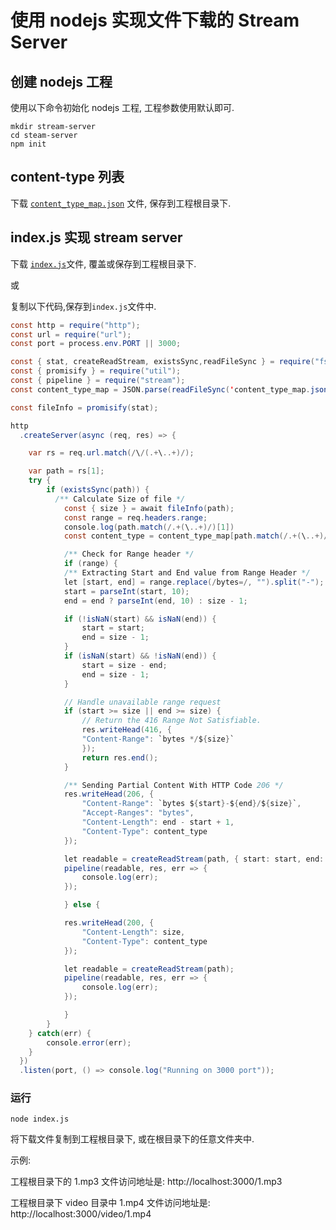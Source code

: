 # 使用 nodejs 实现文件下载的 Stream Server

## 创建 nodejs 工程

使用以下命令初始化 nodejs 工程, 工程参数使用默认即可.

```shell
mkdir stream-server
cd steam-server
npm init
```

## content-type 列表

下载 [`content_type_map.json`](../assets/code/stream-server/content_type_map.json) 文件, 保存到工程根目录下.

## index.js 实现 stream server

下载 [`index.js`](../assets/code/stream-server/index.js)文件, 覆盖或保存到工程根目录下.

或

复制以下代码,保存到`index.js`文件中.

```java
const http = require("http");
const url = require("url");
const port = process.env.PORT || 3000;

const { stat, createReadStream, existsSync,readFileSync } = require("fs");
const { promisify } = require("util");
const { pipeline } = require("stream");
const content_type_map = JSON.parse(readFileSync('content_type_map.json', 'utf-8'));

const fileInfo = promisify(stat);

http
  .createServer(async (req, res) => {

    var rs = req.url.match(/\/(.+\..+)/);

    var path = rs[1];
    try {
        if (existsSync(path)) {
          /** Calculate Size of file */
            const { size } = await fileInfo(path);
            const range = req.headers.range;
            console.log(path.match(/.+(\..+)/)[1])
            const content_type = content_type_map[path.match(/.+(\..+)/)[1]];

            /** Check for Range header */
            if (range) {
            /** Extracting Start and End value from Range Header */
            let [start, end] = range.replace(/bytes=/, "").split("-");
            start = parseInt(start, 10);
            end = end ? parseInt(end, 10) : size - 1;

            if (!isNaN(start) && isNaN(end)) {
                start = start;
                end = size - 1;
            }
            if (isNaN(start) && !isNaN(end)) {
                start = size - end;
                end = size - 1;
            }

            // Handle unavailable range request
            if (start >= size || end >= size) {
                // Return the 416 Range Not Satisfiable.
                res.writeHead(416, {
                "Content-Range": `bytes */${size}`
                });
                return res.end();
            }

            /** Sending Partial Content With HTTP Code 206 */
            res.writeHead(206, {
                "Content-Range": `bytes ${start}-${end}/${size}`,
                "Accept-Ranges": "bytes",
                "Content-Length": end - start + 1,
                "Content-Type": content_type
            });

            let readable = createReadStream(path, { start: start, end: end });
            pipeline(readable, res, err => {
                console.log(err);
            });

            } else {

            res.writeHead(200, {
                "Content-Length": size,
                "Content-Type": content_type
            });

            let readable = createReadStream(path);
            pipeline(readable, res, err => {
                console.log(err);
            });

            }
        }
    } catch(err) {
        console.error(err);
    }
  })
  .listen(port, () => console.log("Running on 3000 port"));

```

### 运行

```
node index.js
```

将下载文件复制到工程根目录下, 或在根目录下的任意文件夹中.

示例:

工程根目录下的 1.mp3 文件访问地址是: http://localhost:3000/1.mp3

工程根目录下 video 目录中 1.mp4 文件访问地址是: http://localhost:3000/video/1.mp4

